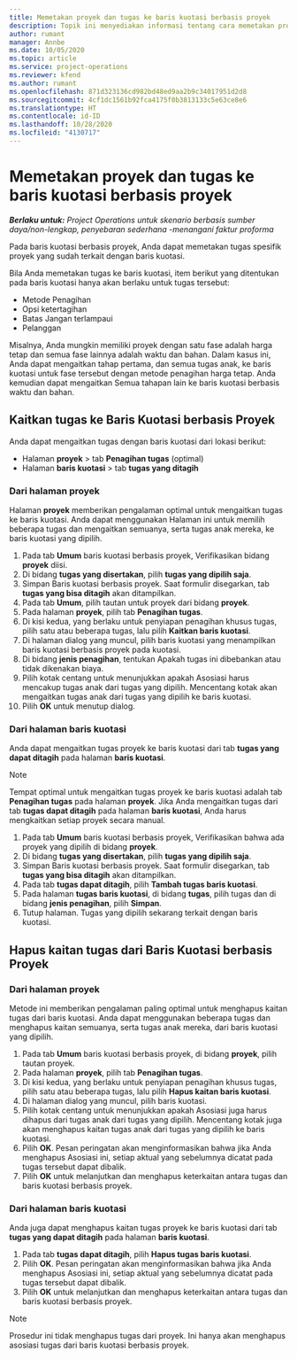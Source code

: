 ```yaml
---
title: Memetakan proyek dan tugas ke baris kuotasi berbasis proyek
description: Topik ini menyediakan informasi tentang cara memetakan proyek dan tugas ke baris tugas berbasis proyek.
author: rumant
manager: Annbe
ms.date: 10/05/2020
ms.topic: article
ms.service: project-operations
ms.reviewer: kfend
ms.author: rumant
ms.openlocfilehash: 871d323136cd982bd48ed9aa2b9c34017951d2d8
ms.sourcegitcommit: 4cf1dc1561b92fca4175f0b3813133c5e63ce8e6
ms.translationtype: HT
ms.contentlocale: id-ID
ms.lasthandoff: 10/28/2020
ms.locfileid: "4130717"
---
```

# <a name="map-projects-and-tasks-to-a-project-based-quote-line"></a>Memetakan proyek dan tugas ke baris kuotasi berbasis proyek

_**Berlaku untuk:** Project Operations untuk skenario berbasis sumber daya/non-lengkap, penyebaran sederhana -menangani faktur proforma_

Pada baris kuotasi berbasis proyek, Anda dapat memetakan tugas spesifik proyek yang sudah terkait dengan baris kuotasi.

Bila Anda memetakan tugas ke baris kuotasi, item berikut yang ditentukan pada baris kuotasi hanya akan berlaku untuk tugas tersebut:

- Metode Penagihan
- Opsi ketertagihan
- Batas Jangan terlampaui
- Pelanggan

Misalnya, Anda mungkin memiliki proyek dengan satu fase adalah harga tetap dan semua fase lainnya adalah waktu dan bahan. Dalam kasus ini, Anda dapat mengaitkan tahap pertama, dan semua tugas anak, ke baris kuotasi untuk fase tersebut dengan metode penagihan harga tetap. Anda kemudian dapat mengaitkan Semua tahapan lain ke baris kuotasi berbasis waktu dan bahan.

## <a name="associate-tasks-to-project-based-quote-lines"></a>Kaitkan tugas ke Baris Kuotasi berbasis Proyek

Anda dapat mengaitkan tugas dengan baris kuotasi dari lokasi berikut:

- Halaman **proyek** > tab **Penagihan tugas** (optimal)
- Halaman **baris kuotasi** > tab **tugas yang ditagih** 

### <a name="from-the-project-page"></a>Dari halaman proyek

Halaman **proyek** memberikan pengalaman optimal untuk mengaitkan tugas ke baris kuotasi. Anda dapat menggunakan Halaman ini untuk memilih beberapa tugas dan mengaitkan semuanya, serta tugas anak mereka, ke baris kuotasi yang dipilih.

1. Pada tab **Umum** baris kuotasi berbasis proyek, Verifikasikan bidang **proyek** diisi.
2. Di bidang **tugas yang disertakan**, pilih **tugas yang dipilih saja**.
3. Simpan Baris kuotasi berbasis proyek. Saat formulir disegarkan, tab **tugas yang bisa ditagih** akan ditampilkan.
4. Pada tab **Umum**, pilih tautan untuk proyek dari bidang **proyek**.
5. Pada halaman **proyek**, pilih tab **Penagihan tugas**.
6. Di kisi kedua, yang berlaku untuk penyiapan penagihan khusus tugas, pilih satu atau beberapa tugas, lalu pilih **Kaitkan baris kuotasi**.
7. Di halaman dialog yang muncul, pilih baris kuotasi yang menampilkan baris kuotasi berbasis proyek pada kuotasi.
8. Di bidang **jenis penagihan**, tentukan Apakah tugas ini dibebankan atau tidak dikenakan biaya.
9. Pilih kotak centang untuk menunjukkan apakah Asosiasi harus mencakup tugas anak dari tugas yang dipilih. Mencentang kotak akan mengaitkan tugas anak dari tugas yang dipilih ke baris kuotasi.
10. Pilih **OK** untuk menutup dialog.

### <a name="from-the-quote-line-page"></a>Dari halaman baris kuotasi

Anda dapat mengaitkan tugas proyek ke baris kuotasi dari tab **tugas yang dapat ditagih** pada halaman **baris kuotasi**.

>[!NOTE]
>Tempat optimal untuk mengaitkan tugas proyek ke baris kuotasi adalah tab **Penagihan tugas** pada halaman **proyek**. Jika Anda mengaitkan tugas dari tab **tugas dapat ditagih** pada halaman **baris kuotasi**, Anda harus mengkaitkan setiap proyek secara manual.

1. Pada tab **Umum** baris kuotasi berbasis proyek, Verifikasikan bahwa ada proyek yang dipilih di bidang **proyek**.
2. Di bidang **tugas yang disertakan**, pilih **tugas yang dipilih saja**.
3. Simpan Baris kuotasi berbasis proyek. Saat formulir disegarkan, tab **tugas yang bisa ditagih** akan ditampilkan.
4. Pada tab **tugas dapat ditagih**, pilih **Tambah tugas baris kuotasi**.
5. Pada halaman **tugas baris kuotasi**, di bidang **tugas**, pilih tugas dan di bidang **jenis penagihan**, pilih **Simpan**. 
6. Tutup halaman. Tugas yang dipilih sekarang terkait dengan baris kuotasi.

## <a name="disassociate-tasks-from-projectbased-quote-lines"></a>Hapus kaitan tugas dari Baris Kuotasi berbasis Proyek

### <a name="from-the-project-page"></a>Dari halaman proyek

Metode ini memberikan pengalaman paling optimal untuk menghapus kaitan tugas dari baris kuotasi. Anda dapat menggunakan beberapa tugas dan menghapus kaitan semuanya, serta tugas anak mereka, dari baris kuotasi yang dipilih.

1. Pada tab **Umum** baris kuotasi berbasis proyek, di bidang **proyek**, pilih tautan proyek.
2. Pada halaman **proyek**, pilih tab **Penagihan tugas**.
3. Di kisi kedua, yang berlaku untuk penyiapan penagihan khusus tugas, pilih satu atau beberapa tugas, lalu pilih **Hapus kaitan baris kuotasi**.
4. Di halaman dialog yang muncul, pilih baris kuotasi.
5. Pilih kotak centang untuk menunjukkan apakah Asosiasi juga harus dihapus dari tugas anak dari tugas yang dipilih. Mencentang kotak juga akan menghapus kaitan tugas anak dari tugas yang dipilih ke baris kuotasi.
6. Pilih **OK**. Pesan peringatan akan menginformasikan bahwa jika Anda menghapus Asosiasi ini, setiap aktual yang sebelumnya dicatat pada tugas tersebut dapat dibalik. 
7. Pilih **OK** untuk melanjutkan dan menghapus keterkaitan antara tugas dan baris kuotasi berbasis proyek.

### <a name="from-the-quote-line-page"></a>Dari halaman baris kuotasi

Anda juga dapat menghapus kaitan tugas proyek ke baris kuotasi dari tab **tugas yang dapat ditagih** pada halaman **baris kuotasi**.

1. Pada tab **tugas dapat ditagih**, pilih **Hapus tugas baris kuotasi**.
2. Pilih **OK**. Pesan peringatan akan menginformasikan bahwa jika Anda menghapus Asosiasi ini, setiap aktual yang sebelumnya dicatat pada tugas tersebut dapat dibalik. 
3. Pilih **OK** untuk melanjutkan dan menghapus keterkaitan antara tugas dan baris kuotasi berbasis proyek.

>[!NOTE]
> Prosedur ini tidak menghapus tugas dari proyek. Ini hanya akan menghapus asosiasi tugas dari baris kuotasi berbasis proyek.
